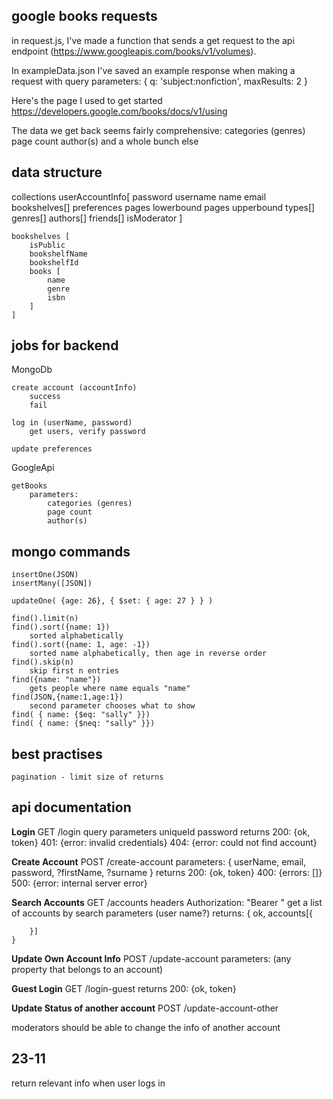 
## google books requests
in request.js, I've made a function that sends a get request to the api endpoint (https://www.googleapis.com/books/v1/volumes). 

In exampleData.json I've saved an example response when making a request with query parameters:
{
    q: 'subject:nonfiction',
    maxResults: 2
}

Here's the page I used to get started
https://developers.google.com/books/docs/v1/using

The data we get back seems fairly comprehensive:
    categories (genres)
    page count
    author(s)
    and a whole bunch else

## data structure
collections
    userAccountInfo[
        password
        username
        name
        email
        bookshelves[]
        preferences
            pages lowerbound
            pages upperbound
            types[]
            genres[]
            authors[]
        friends[]
        isModerator
    ]

    bookshelves [
        isPublic
        bookshelfName                         
        bookshelfId
        books [
            name
            genre
            isbn
        ]
    ]


## jobs for backend

MongoDb

    create account (accountInfo)
        success
        fail

    log in (userName, password)
        get users, verify password

    update preferences


GoogleApi

    getBooks
        parameters:
            categories (genres)
            page count
            author(s)

    




## mongo commands

    insertOne(JSON)
    insertMany([JSON])

    updateOne( {age: 26}, { $set: { age: 27 } } )

    find().limit(n)
    find().sort({name: 1})
        sorted alphabetically
    find().sort({name: 1, age: -1})
        sorted name alphabetically, then age in reverse order
    find().skip(n)
        skip first n entries
    find({name: "name"})
        gets people where name equals "name"
    find(JSON,{name:1,age:1})
        second parameter chooses what to show
    find( { name: {$eq: "sally" }})
    find( { name: {$neq: "sally" }})
    
## best practises

    pagination - limit size of returns

## api documentation

**Login**
    GET /login
    query parameters
        uniqueId
        password
    returns
        200: {ok, token}
        401: {error: invalid credentials}
    404: {error: could not find account}

**Create Account**
    POST /create-account
    parameters: {
        userName, email, password, ?firstName, ?surname
    }
    returns
        200: {ok, token}
        400: {errors: []}
        500: {error: internal server error}

**Search Accounts**
    GET /accounts
    headers
        Authorization: "Bearer <Token>"
    get a list of accounts by search parameters (user name?)
    returns: {
        ok, accounts[{
            
        }]
    }

**Update Own Account Info**
    POST /update-account
    parameters: (any property that belongs to an account)

**Guest Login**
    GET /login-guest
    returns 
        200: {ok, token}

**Update Status of another account**
    POST /update-account-other
    
moderators should be able to change the info of another account

## 23-11
return relevant info when user logs in